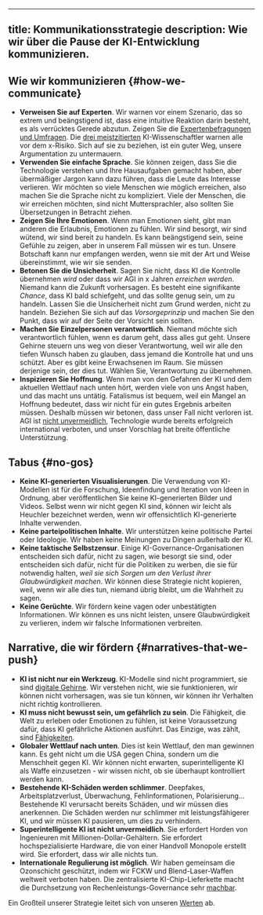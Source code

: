 

---
title: Kommunikationsstrategie
description: Wie wir über die Pause der KI-Entwicklung kommunizieren.
---
## Wie wir kommunizieren {#how-we-communicate}

- **Verweisen Sie auf Experten**. Wir warnen vor einem Szenario, das so extrem und beängstigend ist, dass eine intuitive Reaktion darin besteht, es als verrücktes Gerede abzutun. Zeigen Sie die [Expertenbefragungen und Umfragen](/polls-and-surveys). Die [drei meistzitierten](https://twitter.com/PauseAI/status/1734641804245455017) KI-Wissenschaftler warnen alle vor dem x-Risiko. Sich auf sie zu beziehen, ist ein guter Weg, unsere Argumentation zu untermauern.
- **Verwenden Sie einfache Sprache**. Sie können zeigen, dass Sie die Technologie verstehen und Ihre Hausaufgaben gemacht haben, aber übermäßiger Jargon kann dazu führen, dass die Leute das Interesse verlieren. Wir möchten so viele Menschen wie möglich erreichen, also machen Sie die Sprache nicht zu kompliziert. Viele der Menschen, die wir erreichen möchten, sind nicht Muttersprachler, also sollten Sie Übersetzungen in Betracht ziehen.
- **Zeigen Sie Ihre Emotionen**. Wenn man Emotionen sieht, gibt man anderen die Erlaubnis, Emotionen zu fühlen. Wir sind besorgt, wir sind wütend, wir sind bereit zu handeln. Es kann beängstigend sein, seine Gefühle zu zeigen, aber in unserem Fall müssen wir es tun. Unsere Botschaft kann nur empfangen werden, wenn sie mit der Art und Weise übereinstimmt, wie wir sie senden.
- **Betonen Sie die Unsicherheit**. Sagen Sie nicht, dass KI die Kontrolle übernehmen _wird_ oder dass wir AGI in x Jahren _erreichen werden_. Niemand kann die Zukunft vorhersagen. Es besteht eine signifikante _Chance_, dass KI bald schiefgeht, und das sollte genug sein, um zu handeln. Lassen Sie die Unsicherheit nicht zum Grund werden, nicht zu handeln. Beziehen Sie sich auf das _Vorsorgeprinzip_ und machen Sie den Punkt, dass wir auf der Seite der Vorsicht sein sollten.
- **Machen Sie Einzelpersonen verantwortlich**. Niemand möchte sich verantwortlich fühlen, wenn es darum geht, dass alles gut geht. Unsere Gehirne steuern uns weg von dieser Verantwortung, weil wir alle den tiefen Wunsch haben zu glauben, dass jemand die Kontrolle hat und uns schützt. Aber es gibt keine Erwachsenen im Raum. Sie müssen derjenige sein, der dies tut. Wählen Sie, Verantwortung zu übernehmen.
- **Inspizieren Sie Hoffnung**. Wenn man von den Gefahren der KI und dem aktuellen Wettlauf nach unten hört, werden viele von uns Angst haben, und das macht uns untätig. Fatalismus ist bequem, weil ein Mangel an Hoffnung bedeutet, dass wir nicht für ein gutes Ergebnis arbeiten müssen. Deshalb müssen wir betonen, dass unser Fall nicht verloren ist. AGI ist [nicht unvermeidlich](/feasibility), Technologie wurde bereits erfolgreich international verboten, und unser Vorschlag hat breite öffentliche Unterstützung.

## Tabus {#no-gos}

- **Keine KI-generierten Visualisierungen**. Die Verwendung von KI-Modellen ist für die Forschung, Ideenfindung und Iteration von Ideen in Ordnung, aber veröffentlichen Sie keine KI-generierten Bilder und Videos. Selbst wenn wir nicht gegen KI sind, können wir leicht als Heuchler bezeichnet werden, wenn wir offensichtlich KI-generierte Inhalte verwenden.
- **Keine parteipolitischen Inhalte**. Wir unterstützen keine politische Partei oder Ideologie. Wir haben keine Meinungen zu Dingen außerhalb der KI.
- **Keine taktische Selbstzensur**. Einige KI-Governance-Organisationen entscheiden sich dafür, nicht zu sagen, wie besorgt sie sind, oder entscheiden sich dafür, nicht für die Politiken zu werben, die sie für notwendig halten, _weil sie sich Sorgen um den Verlust ihrer Glaubwürdigkeit machen_. Wir können diese Strategie nicht kopieren, weil, wenn wir alle dies tun, niemand übrig bleibt, um die Wahrheit zu sagen.
- **Keine Gerüchte**. Wir fördern keine vagen oder unbestätigten Informationen. Wir können es uns nicht leisten, unsere Glaubwürdigkeit zu verlieren, indem wir falsche Informationen verbreiten.

## Narrative, die wir fördern {#narratives-that-we-push}

- **KI ist nicht nur ein Werkzeug**. KI-Modelle sind nicht programmiert, sie sind [digitale Gehirne](/digital-brains). Wir verstehen nicht, wie sie funktionieren, wir können nicht vorhersagen, was sie tun können, wir können ihr Verhalten nicht richtig kontrollieren.
- **KI muss nicht bewusst sein, um gefährlich zu sein**. Die Fähigkeit, die Welt zu erleben oder Emotionen zu fühlen, ist keine Voraussetzung dafür, dass KI gefährliche Aktionen ausführt. Das Einzige, was zählt, sind [Fähigkeiten](/dangerous-capabilities).
- **Globaler Wettlauf nach unten**. Dies ist kein Wettlauf, den man gewinnen kann. Es geht nicht um die USA gegen China, sondern um die Menschheit gegen KI. Wir können nicht erwarten, superintelligente KI als Waffe einzusetzen - wir wissen nicht, ob sie überhaupt kontrolliert werden kann.
- **Bestehende KI-Schäden werden schlimmer**. Deepfakes, Arbeitsplatzverlust, Überwachung, Fehlinformationen, Polarisierung... Bestehende KI verursacht bereits Schäden, und wir müssen dies anerkennen. Die Schäden werden nur schlimmer mit leistungsfähigerer KI, und wir müssen KI pausieren, um dies zu verhindern.
- **Superintelligente KI ist nicht unvermeidlich**. Sie erfordert Horden von Ingenieuren mit Millionen-Dollar-Gehältern. Sie erfordert hochspezialisierte Hardware, die von einer Handvoll Monopole erstellt wird. Sie erfordert, dass wir alle nichts tun.
- **Internationale Regulierung ist möglich**. Wir haben gemeinsam die Ozonschicht geschützt, indem wir FCKW und Blend-Laser-Waffen weltweit verboten haben. Die zentralisierte KI-Chip-Lieferkette macht die Durchsetzung von Rechenleistungs-Governance sehr [machbar](/feasibility).

Ein Großteil unserer Strategie leitet sich von unseren [Werten](https://pauseai.info/values) ab.
